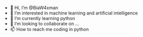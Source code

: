- 👋 Hi, I’m @BiaW4xman
- 👀 I’m interested in machine learning and artificial intelligence
- 🌱 I’m currently learning python
- 💞️ I’m looking to collaborate on ...
- 📫 How to reach me coding in python

<!---
BiaW4xman/BiaW4xman is a ✨ special ✨ repository because its `README.md` (this file) appears on your GitHub profile.
You can click the Preview link to take a look at your changes.
--->
